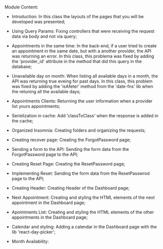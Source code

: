 Module Content:

- Introduction: In this class the layouts of the pages that you will be developed was presented;

- Using Query Params: Fixing controllers that were receiving the request data via body and not via query;

- Appointments in the same time: In the back-end, if a user tried to create an appointment in the same date, but with a another provider, the API was returning an error. In this class, this problema was fixed by adding the 'provider_id' attribute in the method that did this query in the database;

- Unavailable day on month: When listing all available days in a month, the API was returning true eveing for past days. In this class, this problem was fixed by adding the 'isAfeter' method from the 'date-fns' lib when the retuning all the available days;

- Appointments Clients: Returning the user information when a provider list yours appointments;

- Serielization in cache: Add 'classToClass' when the response is added in the cache;

- Organized Insomnia: Creating folders and organizing the requests;

- Creating recover page: Creating the ForgotPassword page;

- Sending a form to the API: Sending the form data from the ForgotPassword page to the API;

- Creating Reset Page: Creating the ResetPassword page;

- Implementing Reset: Sending the form data from the ResetPasswrod page to the API;

- Creating Header: Creating Header of the Dashboard page;

- Next Appointment: Creating and styling the HTML elements of the next appointment in the Dashboard page;

- Apointments List: Creating and styling the HTML elements of the other appointments in the Dashboard page;

- Calendar and styling: Adding a calendar in the Dashboard page with the lib 'react-day-picker';

- Month Availability:
